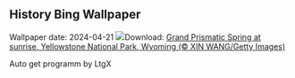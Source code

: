 ## History Bing Wallpaper
Wallpaper date: 2024-04-21
![](https://www.bing.com/th?id=OHR.YellowstoneGeyser_EN-US3470127711_UHD.jpg&w=1000)Download: [Grand Prismatic Spring at sunrise, Yellowstone National Park, Wyoming (© XIN WANG/Getty Images)](https://www.bing.com/th?id=OHR.YellowstoneGeyser_EN-US3470127711_UHD.jpg)

Auto get programm by LtgX
